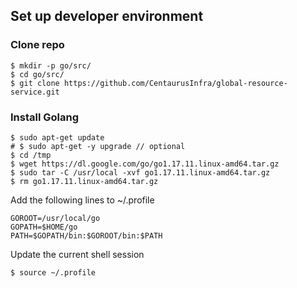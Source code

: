## Set up developer environment
 
### Clone repo
```
$ mkdir -p go/src/
$ cd go/src/
$ git clone https://github.com/CentaurusInfra/global-resource-service.git
```

### Install Golang
```
$ sudo apt-get update
# $ sudo apt-get -y upgrade // optional
$ cd /tmp
$ wget https://dl.google.com/go/go1.17.11.linux-amd64.tar.gz
$ sudo tar -C /usr/local -xvf go1.17.11.linux-amd64.tar.gz
$ rm go1.17.11.linux-amd64.tar.gz
```
Add the following lines to ~/.profile
```
GOROOT=/usr/local/go
GOPATH=$HOME/go
PATH=$GOPATH/bin:$GOROOT/bin:$PATH
```
Update the current shell session
```
$ source ~/.profile
```